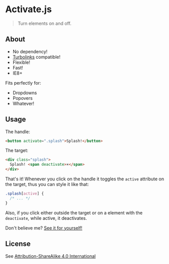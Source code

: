 # Activate.js

> Turn elements on and off.

## About

- No dependency!
- [Turbolinks](https://github.com/rails/turbolinks) compatible!
- Flexible!
- Fast!
- IE8+

Fits perfectly for:

- Dropdowns
- Popovers
- Whatever!

## Usage

The handle:

```html
<button activate=".splash">Splash!</button>
```

The target:

```html
<div class="splash">
  Splash! <span deactivate>×</span>
</div>
```

That's it! Whenever you click on the handle it toggles the `active` attribute on the target, thus you can style it like that:

```css
.splash[active] {
  /* ... */
}
```

Also, if you click either outside the target or on a element with the `deactivate`, while active, it deactivates.

Don't believe me? [See it for yourself!](http://jsfiddle.net/apmkL087/)

## License

See [Attribution-ShareAlike 4.0 International](http://creativecommons.org/licenses/by-sa/4.0/)
